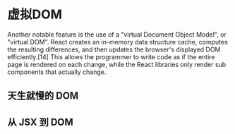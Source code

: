 # 虚拟DOM

Another notable feature is the use of a "virtual Document Object Model", or "virtual DOM". React creates an in-memory data structure cache, computes the resulting differences, and then updates the browser's displayed DOM efficiently.[14] This allows the programmer to write code as if the entire page is rendered on each change, while the React libraries only render sub components that actually change.

## 天生就慢的 DOM


## 从 JSX 到 DOM



